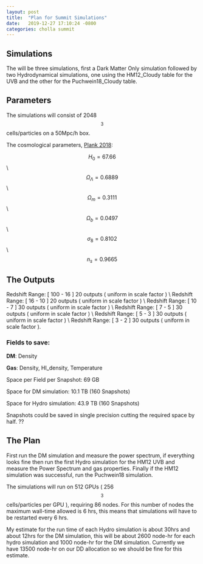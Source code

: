 ```yaml
---
layout: post
title:  "Plan for Summit Simulations"
date:   2019-12-27 17:10:24 -0800
categories: cholla summit
---
```


## Simulations

The will be three simulations, first a Dark Matter Only simulation followed by two Hydrodynamical simulations, one using the HM12_Cloudy table for the UVB and the other for the Puchwein18_Cloudy table.

## Parameters

The simulations will consist of 2048$$^3$$ cells/particles on a 50Mpc/h box.

The cosmological parameters, [Plank 2018](https://arxiv.org/pdf/1807.06209.pdf):

$$H_0 = 67.66$$ \\
$$\Omega_\Lambda = 0.6889$$ \\
$$\Omega_m = 0.3111$$ \\
$$\Omega_b = 0.0497$$ \\
$$\sigma_8 = 0.8102$$ \\
$$n_s = 0.9665$$

## The Outputs

Redshift Range: [ 100 - 16 ]   20 outputs ( uniform in scale factor ) \\
Redshift Range: [ 16 - 10 ]   20 outputs ( uniform in scale factor ) \\
Redshift Range: [ 10 - 7  ]   30 outputs ( uniform in scale factor ) \\
Redshift Range: [ 7 - 5  ]   30 outputs ( uniform in scale factor ) \\
Redshift Range: [ 5 - 3  ]   30 outputs ( uniform in scale factor ) \\
Redshift Range: [ 3 - 2  ]   30 outputs ( uniform in scale factor ).

### Fields to save:

**DM**: Density

**Gas**: Density, HI_density, Temperature

Space per Field per Snapshot: 69 GB 

Space for DM simulation: 10.1 TB (160 Snapshots)

Space for Hydro simulation: 43.9 TB (160 Snapshots)

Snapshots could be saved in single precision cutting the required space by half. ??


## The Plan

First run the DM simulation and measure the power spectrum, if everything looks fine then run the first Hydro simulation for the HM12 UVB and measure the Power Spectrum and gas properties. Finally if the HM12 simulation was successful, run the Puchwein18 simulation.

The simulations will run on 512 GPUs ( 256$$^3$$ cells/particles per GPU ), requiring 86 nodes. For this number of nodes the maximum wall-time allowed is 6 hrs, this means that simulations will have to be restarted every 6 hrs.

My estimate for the run time of each Hydro simulation is about 30hrs and about 12hrs for the DM simulation, this will be about 2600 node-hr for each hydro simulation and 1000 node-hr for the DM simulation. Currently we have 13500 node-hr on our DD allocation so we should be fine for this estimate. 


